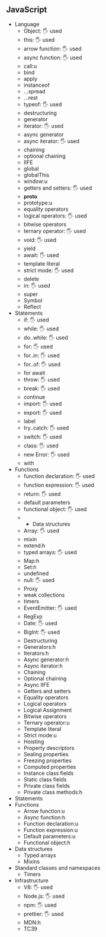 ## JavaScript

- Language
  - Object: 🖐️ used
  - this: 🖐️ used
  - arrow function: 🖐️ used
  - async function: 🖐️ used
  - call:u
  - bind
  - apply
  - instanceof
  - ...spread
  - ...rest
  - typeof: 🖐️ used
  - destructuring
  - generator
  - iterator: 🖐️ used
  - async generator
  - async iterator: 🖐️ used
  - chaining
  - optional chaining
  - IIFE
  - global
  - globalThis
  - window:u
  - getters and setters: 🖐️ used
  - __proto__
  - prototype:u
  - equality operators
  - logical operators: 🖐️ used
  - bitwise operators
  - ternary operator: 🖐️ used
  - void: 🖐️ used
  - yield
  - await: 🖐️ used
  - template literal
  - strict mode: 🖐️ used
  - delete
  - in: 🖐️ used
  - super
  - Symbol
  - Reflect
- Statements
  - if: 🖐️ used
  - while: 🖐️ used
  - do..while: 🖐️ used
  - for: 🖐️ used
  - for..in: 🖐️ used
  - for..of: 🖐️ used
  - for await
  - throw: 🖐️ used
  - break: 🖐️ used
  - continue
  - import: 🖐️ used
  - export: 🖐️ used
  - label
  - try..catch: 🖐️ used
  - switch: 🖐️ used
  - class: 🖐️ used
  - new Error: 🖐️ used
  - with
- Functions
  - function declaration: 🖐️ used
  - function expression: 🖐️ used
  - return: 🖐️ used
  - default parameters
  - functional object: 🖐️ used
  - - Data structures
  - Array: 🖐️ used
  - mixin
  - extend:h
  - typed arrays: 🖐️ used
  - Map:h
  - Set:h
  - undefined
  - null: 🖐️ used
  - Proxy
  - weak collections
  - timers
  - EventEmitter: 🖐️ used
  - RegExp
  - Date: 🖐️ used
  - BigInt: 🖐️ used
  - Destructuring
  - Generators:h
  - Iterators:h
  - Async generator:h
  - Async iterator:h
  - Chaining
  - Optional chaining
  - Async IIFE
  - Getters and setters
  - Equality operators
  - Logical operators
  - Logical Assignment
  - Bitwise operators
  - Ternary operator:u
  - Template literal
  - Strict mode:u
  - Hoisting
  - Property descriptors
  - Sealing properties
  - Freezing properties
  - Computed properties
  - Instance class fields
  - Static class fields
  - Private class fields
  - Private class methods:h
- Statements
- Functions
  - Arrow function:u
  - Async function:h
  - Function declaration:u
  - Function expression:u
  - Default parameters:u
  - Functional object:h
- Data structures
  - Typed arrays
  - Mixins
- Standard classes and namespaces
  - Timers
- Infrastructure
  - V8: 🖐️ used
  - Node.js: 🖐️ used
  - npm: 🖐️ used
  - prettier: 🖐️ used
  - MDN:h
  - TC39
